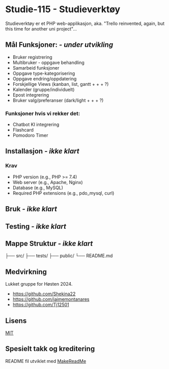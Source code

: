 # Studie-115 - Studieverktøy
Studieverktøy er et PHP web-applikasjon, aka. "Trello reinvented, again, but this time for another uni project"...

## Mål Funksjoner: *- under utvikling*
- Bruker registrering
- Multibruker - oppgave behandling
- Samarbeid funksjoner
- Oppgave type-kategorisering
- Oppgave endring/oppdatering
- Forskjellige Views (kanban, list, gantt + + + ?)
- Kalender (gruppe/individuelt)
- Epost integrering
- Bruker valg/preferanser (dark/light + + + ?)

### Funksjoner hvis vi rekker det:
- Chatbot KI integrering
- Flashcard
- Pomodoro Timer

## Installasjon *- ikke klart*
### Krav 
- PHP version (e.g., PHP >= 7.4)
- Web server (e.g., Apache, Nginx)
- Database (e.g., MySQL)
- Required PHP extensions (e.g., pdo_mysql, curl)

## Bruk *- ikke klart*

## Testing *- ikke klart*

## Mappe Struktur *- ikke klart*
├── src/
├── tests/
├── public/
└── README.md

## Medvirkning

Lukket gruppe for Høsten 2024. 
- https://github.com/Shekina22
- https://github.com/jaimemontanares
- https://github.com/Tj12501



## Lisens

[MIT](https://choosealicense.com/licenses/mit/)

## Spesielt takk og kreditering

README fil utviklet med [MakeReadMe](https://www.makeareadme.com/)
